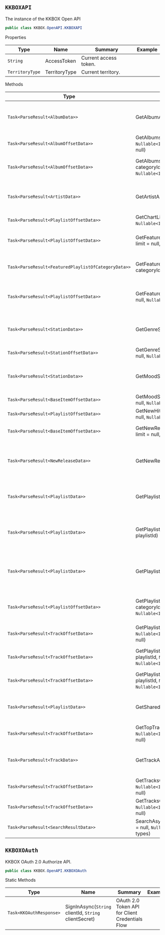 ## `KKBOXAPI`

The instance of the KKBOX Open API
```csharp
public class KKBOX.OpenAPI.KKBOXAPI

```

Properties

| Type | Name | Summary | Example | 
| --- | --- | --- | --- | 
| `String` | AccessToken | Current access token. |  | 
| `TerritoryType` | TerritoryType | Current territory. |  | 


Methods

| Type | Name | Summary | Example | 
| --- | --- | --- | --- | 
| `Task<ParseResult<AlbumData>>` | GetAlbumAsync(`String` albumId) | To retrieve information of the album with {album_id}. | var album = await KKBOXAPI.GetAlbumAsync(albumId); | 
| `Task<ParseResult<AlbumOffsetData>>` | GetAlbumsOfArtistAsync(`String` artistId, `Nullable<Int32>` limit = null, `Nullable<Int32>` offset = null) | List of albums of an artist. | var albums = await KKBOXAPI.GetAlbumsOfArtistAsync(artistId, 100, 0); | 
| `Task<ParseResult<AlbumOffsetData>>` | GetAlbumsOfNewReleaseCategoryAsync(`String` categoryId, `Nullable<Int32>` limit = null, `Nullable<Int32>` offset = null) | List of albums of a new release category. | var albums = await KKBOXAPI.GetAlbumsOfNewReleaseCategoryAsync(categoryId, 100, 0); | 
| `Task<ParseResult<ArtistData>>` | GetArtistAsync(`String` artistId) | To retrieve information of the artist with {artist_id}. | var artist = await KKBOXAPI.GetArtistAsync(artistId); | 
| `Task<ParseResult<PlaylistOffsetData>>` | GetChartListAsync(`Nullable<Int32>` limit = null, `Nullable<Int32>` offset = null) | List of song rankings. | var chartList = await KKBOXAPI.GetChartListAsync(100, 0); | 
| `Task<ParseResult<PlaylistOffsetData>>` | GetFeaturedPlaylistCategoriesAsync(`Nullable<Int32>` limit = null, `Nullable<Int32>` offset = null) | List of featured playlist categories. | var categories = await KKBOXAPI.GetFeaturedPlaylistCategoriesAsync(100, 0); | 
| `Task<ParseResult<FeaturedPlaylistOfCategoryData>>` | GetFeaturedPlaylistCategoryAsync(`String` categoryId) | Get A Featured Playlist Category. | var featuredPlaylist = await KKBOXAPI.GetFeaturedPlaylistCategoryAsync(categoryId); | 
| `Task<ParseResult<PlaylistOffsetData>>` | GetFeaturedPlaylistsAsync(`Nullable<Int32>` limit = null, `Nullable<Int32>` offset = null) | List of songs hand-picked and arranged by KKBOX editors. | var featuredPlaylists = await KKBOXAPI.GetFeaturedPlaylistsAsync(100, 0); | 
| `Task<ParseResult<StationData>>` | GetGenreStationAsync(`String` stationId) | To retrieve information of the genre station with {station_id}. | var station = await KKBOXAPI.GetGenreStationAsync(stationId); | 
| `Task<ParseResult<StationOffsetData>>` | GetGenreStationListAsync(`Nullable<Int32>` limit = null, `Nullable<Int32>` offset = null) | List of genre stations. | var genreStations = await KKBOXAPI.GetGenreStationListAsync(100, 0); | 
| `Task<ParseResult<StationData>>` | GetMoodStationAsync(`String` stationId) | To retrieve information of the mood station with {station_id}. | var station = await KKBOXAPI.GetMoodStationAsync(stationId); | 
| `Task<ParseResult<BaseItemOffsetData>>` | GetMoodStationListAsync(`Nullable<Int32>` limit = null, `Nullable<Int32>` offset = null) | List of mood stations. | var moodStations = await KKBOXAPI.GetMoodStationListAsync(100, 0); | 
| `Task<ParseResult<PlaylistOffsetData>>` | GetNewHitsPlaylistsAsync(`Nullable<Int32>` limit = null, `Nullable<Int32>` offset = null) | List of new hits playlists. | var playlists = await KKBOXAPI.GetNewHitsPlaylistsAsync(100, 0); | 
| `Task<ParseResult<BaseItemOffsetData>>` | GetNewReleaseCategoriesAsync(`Nullable<Int32>` limit = null, `Nullable<Int32>` offset = null) | List of new release categories. | var categories = await KKBOXAPI.GetNewReleaseCategoriesAsync(100, 0); | 
| `Task<ParseResult<NewReleaseData>>` | GetNewReleaseCategoryAsync(`String` categoryId) | To retrieve information of the new release category with {category_id}. | var newRelease = await KKBOXAPI.GetNewReleaseCategoryAsync(categoryId); | 
| `Task<ParseResult<PlaylistData>>` | GetPlaylistOfChartAsync(`String` playlistId) | To retrieve information of the song ranking with {playlist_id}. | var playlist = await KKBOXAPI.GetPlaylistOfChartAsync(playlistId); | 
| `Task<ParseResult<PlaylistData>>` | GetPlaylistOfFeaturedPlaylistsAsync(`String` playlistId) | To retrieve information of the featured playlist with {playlist_id}. | var playlist = await KKBOXAPI.GetPlaylistOfFeaturedPlaylistsAsync(playlistId); | 
| `Task<ParseResult<PlaylistData>>` | GetPlaylistOfNewHitsPlaylistsAsync(`String` playlistId) | To retrieve information of the new hits playlist with {playlist_id}. | var playlist = await KKBOXAPI.GetPlaylistOfNewHitsPlaylistsAsync(playlistId); | 
| `Task<ParseResult<PlaylistOffsetData>>` | GetPlaylistsOfFeaturedPlaylistCategoryAsync(`String` categoryId, `Nullable<Int32>` limit = null, `Nullable<Int32>` offset = null) | List of playlists of a featured playlist category. | var playlists = await KKBOXAPI.GetPlaylistsOfFeaturedPlaylistCategoryAsync(categoryId, 100, 0); | 
| `Task<ParseResult<TrackOffsetData>>` | GetPlaylistTracksOfChartAsync(`String` playlistId, `Nullable<Int32>` limit = null, `Nullable<Int32>` offset = null) | List tracks of a chart playlist. | var playlist = await KKBOXAPI.GetPlaylistTracksOfChartAsync(playlistId, 100, 0); | 
| `Task<ParseResult<TrackOffsetData>>` | GetPlaylistTracksOfFeaturedPlaylistsAsync(`String` playlistId, `Nullable<Int32>` limit = null, `Nullable<Int32>` offset = null) | List the songs of a featured playlist. | var tracks = await KKBOXAPI.GetPlaylistTracksOfFeaturedPlaylistsAsync(playlistId, 100, 0); | 
| `Task<ParseResult<TrackOffsetData>>` | GetPlaylistTracksOfNewHitsPlaylistsAsync(`String` playlistId, `Nullable<Int32>` limit = null, `Nullable<Int32>` offset = null) | List of tracks of a new hits playlist. | var tracks = await KKBOXAPI.GetPlaylistTracksOfNewHitsPlaylistsAsync(playlistId, 100, 0); | 
| `Task<ParseResult<PlaylistData>>` | GetSharedPlaylistAsync(`String` playlistId) | To retrieve information of the shared playlist with {playlist_id}. | var playlist = await KKBOXAPI.GetSharedPlaylistAsync(playlistId); | 
| `Task<ParseResult<TrackOffsetData>>` | GetTopTracksOfArtistAsync(`String` artistId, `Nullable<Int32>` limit = null, `Nullable<Int32>` offset = null) | List of top tracks of an artist. | var topTracks = await KKBOXAPI.GetTopTracksOfArtistAsync(artistId, 100, 0); | 
| `Task<ParseResult<TrackData>>` | GetTrackAsync(`String` trackId) | To retrieve information of the song with {track_id}. | var track = await KKBOXAPI.GetTrackAsync(trackId); | 
| `Task<ParseResult<TrackOffsetData>>` | GetTracksOfAlbumAsync(`String` albumId, `Nullable<Int32>` limit = null, `Nullable<Int32>` offset = null) | List of tracks of an album. | var tracks = await KKBOXAPI.GetTracksOfAlbumAsync(albumId, 100, 0); | 
| `Task<ParseResult<TrackOffsetData>>` | GetTracksOfSharedPlaylistAsync(`String` playlistId, `Nullable<Int32>` limit = null, `Nullable<Int32>` offset = null) | List of songs of a shared playlist. | var tracks = await KKBOXAPI.GetTracksOfSharedPlaylistAsync(playlistId, 100, 0); | 
| `Task<ParseResult<SearchResultData>>` | SearchAsync(`String` keyword, `Nullable<Int32>` limit = null, `Nullable<Int32>` offset = null, `SearchType[]` types) | Search for various objects. | var search = await KKBOXAPI.SearchAsync(keyword, 15, 0, SearchType.track, SearchType.album, SearchType.playlist, SearchType.artist); | 


## `KKBOXOAuth`

KKBOX OAuth 2.0 Authorize API.
```csharp
public class KKBOX.OpenAPI.KKBOXOAuth

```

Static Methods

| Type | Name | Summary | Example | 
| --- | --- | --- | --- | 
| `Task<KKOAuthResponse>` | SignInAsync(`String` clientId, `String` clientSecret) | OAuth 2.0 Token API for Client Credentials Flow |  | 


